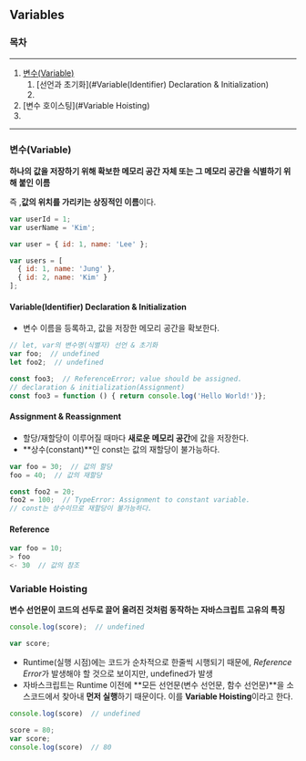 ## Variables

### 목차

---

1. [변수(Variable)](#변수(Variable))
   1. [선언과 초기화](#Variable(Identifier) Declaration & Initialization)
   2. 
2. [변수 호이스팅](#Variable Hoisting)
3. 

---

### 변수(Variable)

**하나의 값을 저장하기 위해 확보한 메모리 공간 자체 또는 그 메모리 공간을 식별하기 위해 붙인 이름**

즉 ,**값의 위치를 가리키는 상징적인 이름**이다.

```javascript
var userId = 1;
var userName = 'Kim';

var user = { id: 1, name: 'Lee' };

var users = [
  { id: 1, name: 'Jung' },
  { id: 2, name: 'Kim' }
];
```

#### Variable(Identifier) Declaration & Initialization

- 변수 이름을 등록하고, 값을 저장한 메모리 공간을 확보한다.

```javascript
// let, var의 변수명(식별자) 선언 & 초기화
var foo;  // undefined
let foo2;  // undefined

const foo3;  // ReferenceError; value should be assigned.
// declaration & initialization(Assignment)
const foo3 = function () { return console.log('Hello World!')};
```

#### Assignment & Reassignment

- 할당/재할당이 이루어질 때마다 **새로운 메모리 공간**에 값을 저장한다.
- **상수(constant)**인 const는 값의 재할당이 불가능하다.

```javascript
var foo = 30;  // 값의 할당
foo = 40;  // 값의 재할당

const foo2 = 20;
foo2 = 100;  // TypeError: Assignment to constant variable.
// const는 상수이므로 재할당이 불가능하다.
```

#### Reference

```javascript
var foo = 10;
> foo
<- 30  // 값의 참조
```



### Variable Hoisting

**변수 선언문이 코드의 선두로 끌어 올려진 것처럼 동작하는 자바스크립트 고유의 특징**

```javascript
console.log(score);  // undefined

var score;
```

- Runtime(실행 시점)에는 코드가 순차적으로 한줄씩 시행되기 때문에, *Reference Error*가 발생해야 할 것으로 보이지만, undefined가 발생
- 자바스크립트는 Runtime 이전에 **모든 선언문(변수 선언문, 함수 선언문)**을 소스코드에서 찾아내 **먼저 실행**하기 때문이다. 이를 **Variable Hoisting**이라고 한다.

```javascript
console.log(score)  // undefined

score = 80;
var score;
console.log(score)  // 80
```

